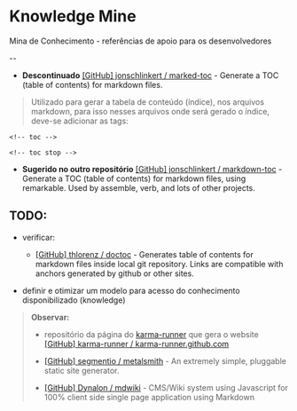 # Knowledge Mine

Mina de Conhecimento - referências de apoio para os desenvolvedores

--

* **Descontinuado** [[GitHub] jonschlinkert / marked-toc](https://github.com/jonschlinkert/marked-toc) - Generate a TOC (table of contents) for markdown files.

> Utilizado para gerar a tabela de conteúdo (índice), nos arquivos markdown, para isso nesses arquivos onde será gerado o índice, deve-se adicionar as tags:

`<!-- toc -->`

`<!-- toc stop -->`

* **Sugerido no outro repositório** [[GitHub] jonschlinkert / markdown-toc](https://github.com/jonschlinkert/markdown-toc) - Generate a TOC (table of contents) for markdown files, using remarkable. Used by assemble, verb, and lots of other projects.



## TODO:

- verificar:

  * [[GitHub] thlorenz / doctoc](https://github.com/thlorenz/doctoc) - Generates table of contents for markdown files inside local git repository. Links are compatible with anchors generated by github or other sites.

- definir e otimizar um modelo para acesso do conhecimento disponibilizado (knowledge)

> **Observar:**
>
> * repositório da página do [karma-runner](http://karma-runner.github.io/) que gera o website [[GitHub] karma-runner / karma-runner.github.com](https://github.com/karma-runner/karma-runner.github.com)
>
> * [[GitHub] segmentio / metalsmith](https://github.com/segmentio/metalsmith) - An extremely simple, pluggable static site generator.
>
> * [[GitHub] Dynalon / mdwiki](https://github.com/Dynalon/mdwiki/) - CMS/Wiki system using Javascript for 100% client side single page application using Markdown
>
